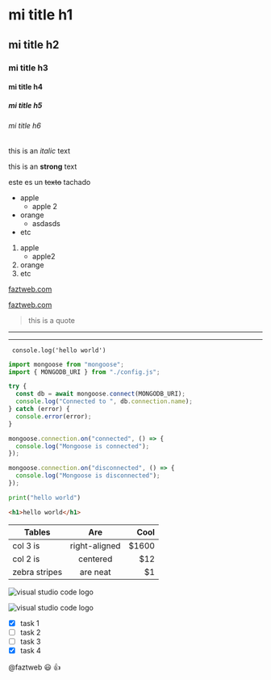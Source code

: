 <!-- Headings -->

# mi title h1
## mi title h2
### mi title h3
#### mi title h4
##### mi title h5
###### mi title h6 

<!-- italic -->
this is an *italic* text

<!-- strong -->
this is an **strong** text

<!-- strikethrough -->
este es un ~~texto~~ tachado

<!-- UL -->
* apple
    * apple 2
* orange
    * asdasds
* etc

1. apple
    * apple2
2. orange
3. etc

[faztweb.com](https://www.faztweb.com)

[faztweb.com](https://www.faztweb.com "Custom title")

> this is a quote
---
___
`
console.log('hello world')`
``` javascript
import mongoose from "mongoose";
import { MONGODB_URI } from "./config.js";

try {
  const db = await mongoose.connect(MONGODB_URI);
  console.log("Connected to ", db.connection.name);
} catch (error) {
  console.error(error);
}

mongoose.connection.on("connected", () => {
  console.log("Mongoose is connected");
});

mongoose.connection.on("disconnected", () => {
  console.log("Mongoose is disconnected");
});
```
```python
print("hello world")
```
```html
<h1>hello world</h1>
```

| Tables       | Are           | Cool  |
|--------------|:-------------:|------:|
| col 3 is     | right-aligned | $1600 |
| col 2 is     | centered      |   $12 |
| zebra stripes| are neat      |    $1 |

![visual studio code logo](https://imgs.search.brave.com/oQDgpm8Dje9aowjkeRCoBBFZCx64xhHivZF6pUgRZ6c/rs:fit:860:0:0:0/g:ce/aHR0cHM6Ly91c2Vy/LWltYWdlcy5naXRo/dWJ1c2VyY29udGVu/dC5jb20vNjc0NjIx/LzcxMTg3ODAxLTE0/ZTYwYTgwLTIyODAt/MTFlYS05NGM5LWU1/NjU3NmY3NmJhZi5w/bmc)

![visual studio code logo](vscode.png "vscode logo")

<!--- GITHUB MARKDOWN --->
* [x] task 1
* [ ] task 2
* [ ] task 3
* [x] task 4

@faztweb :smiley:  :+1: